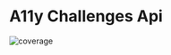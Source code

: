 # A11y Challenges Api

![coverage](https://gitlab.mediacube.at/a11y-challenges/a11y-challenges/badges/develop/coverage.svg?job=test:api)